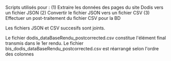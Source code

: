 Scripts utilisés pour :
(1) Extraire les données des pages du site Dodis vers un fichier JSON
(2) Convertir le fichier JSON vers un fichier CSV
(3) Effectuer un post-traitement du fichier CSV pour la BD

Les fichiers JSON et CSV succesifs sont joints.

Le fichier dodis_dataBaseRendu_postcorrected.csv constitue l'élément final transmis dans le 1er rendu. Le fichier bis_dodis_dataBaseRendu_postcorrected.csv est réarrangé selon l'ordre des colonnes
